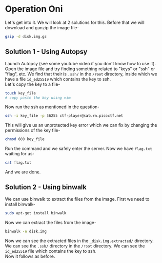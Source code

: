 # Operation Oni
Let's get into it. We will look at 2 solutions for this.
Before that we will download and gunzip the image file-
```bash
gzip -d disk.img.gz
```

## Solution 1 - Using Autopsy
Launch Autopsy (see some youtube video if you don't know how to use it). Open the image file and try finding something related to "keys" or "ssh" or "flag", etc. We find that their is `.ssh/` in the `/root` directory, inside which we have a file `id_ed25519` which contains the key to ssh. 
<br>
Let's copy the key to a file-

```bash
touch key_file
# copy paste the key using vim
```
Now run the ssh as mentioned in the question-
```bash
ssh -i key_file -p 56255 ctf-player@saturn.picoctf.net
```
This will give us an unprotected key error which we can fix by changing the permissions of the key file-
```bash
chmod 600 key_file
```
Run the command and we safely enter the server. Now we have `flag.txt` waiting for us-
```bash
cat flag.txt
```
And we are done.

## Solution 2 - Using binwalk
We can use binwalk to extract the files from the image. First we need to install binwalk-
```bash
sudo apt-get install binwalk
```
Now we can extract the files from the image-
```bash
binwalk -e disk.img
```
Now we can see the extracted files in the `_disk.img.extracted/` directory. We can see the `.ssh/` directory in the `/root` directory. We can see the `id_ed25519` file which contains the key to ssh.
<br>
Now it follows as before.
